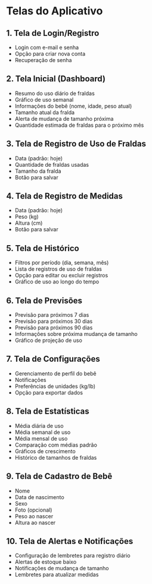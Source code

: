 # Telas do Aplicativo

## 1. Tela de Login/Registro
- Login com e-mail e senha
- Opção para criar nova conta
- Recuperação de senha

## 2. Tela Inicial (Dashboard)
- Resumo do uso diário de fraldas
- Gráfico de uso semanal
- Informações do bebê (nome, idade, peso atual)
- Tamanho atual da fralda
- Alerta de mudança de tamanho próxima
- Quantidade estimada de fraldas para o próximo mês

## 3. Tela de Registro de Uso de Fraldas
- Data (padrão: hoje)
- Quantidade de fraldas usadas
- Tamanho da fralda
- Botão para salvar

## 4. Tela de Registro de Medidas
- Data (padrão: hoje)
- Peso (kg)
- Altura (cm)
- Botão para salvar

## 5. Tela de Histórico
- Filtros por período (dia, semana, mês)
- Lista de registros de uso de fraldas
- Opção para editar ou excluir registros
- Gráfico de uso ao longo do tempo

## 6. Tela de Previsões
- Previsão para próximos 7 dias
- Previsão para próximos 30 dias
- Previsão para próximos 90 dias
- Informações sobre próxima mudança de tamanho
- Gráfico de projeção de uso

## 7. Tela de Configurações
- Gerenciamento de perfil do bebê
- Notificações
- Preferências de unidades (kg/lb)
- Opção para exportar dados

## 8. Tela de Estatísticas
- Média diária de uso
- Média semanal de uso
- Média mensal de uso
- Comparação com médias padrão
- Gráficos de crescimento
- Histórico de tamanhos de fraldas

## 9. Tela de Cadastro de Bebê
- Nome
- Data de nascimento
- Sexo
- Foto (opcional)
- Peso ao nascer
- Altura ao nascer

## 10. Tela de Alertas e Notificações
- Configuração de lembretes para registro diário
- Alertas de estoque baixo
- Notificações de mudança de tamanho
- Lembretes para atualizar medidas 